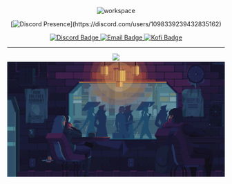 <div align="center">

  ![workspace](https://cdn.discordapp.com/attachments/1118260575990972507/1135022074218418226/workplace.png)
</div>

<div id="presence" align="center">
  
  [![Discord Presence](https://lanyard.cnrad.dev/api/1098339239432835162?theme=light&bg=bdace1&borderRadius=50px&idleMessage=Hacking!)](https://discord.com/users/1098339239432835162)
  
</div>

<div align="center">
  <a href="https://discordapp.com/users/1098339239432835162">
    <img src="https://img.shields.io/badge/discord-black?style=for-the-badge&logo=discord&logoColor=blue" alt="Discord Badge">
  </a>
  
  <a href="mailto:solanaceae@duck.com">
    <img src="https://img.shields.io/badge/gmail-black?style=for-the-badge&logo=Gmail&logoColor=skyblue" alt="Email Badge">
  </a>

  <a href="https://ko-fi.com/solanaceae">
    <img src="https://img.shields.io/badge/Ko--fi-black?style=for-the-badge&logo=ko-fi&logoColor=pink" alt="Kofi Badge">
  </a>
</div>

---
<div id="tools" align="center">
  <img src="https://github.com/dekrypted/dekrypted/blob/output/github-contribution-grid-snake-dark.svg#gh-dark-mode-only"/>
</div>
<div align="center">
  <img src="https://github.com/HawksDev/HawksDev/blob/main/SociableCleanErmine-max-1mb.gif" width="850">
</div>

